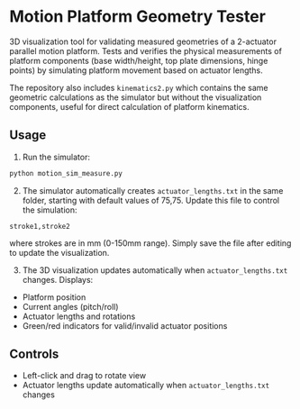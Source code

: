 # Motion Platform Geometry Tester

3D visualization tool for validating measured geometries of a 2-actuator parallel motion platform. Tests and verifies the physical measurements of platform components (base width/height, top plate dimensions, hinge points) by simulating platform movement based on actuator lengths.

The repository also includes `kinematics2.py` which contains the same geometric calculations as the simulator but without the visualization components, useful for direct calculation of platform kinematics.

## Usage

1. Run the simulator:
```bash
python motion_sim_measure.py
```

2. The simulator automatically creates `actuator_lengths.txt` in the same folder, starting with default values of 75,75. Update this file to control the simulation:
```
stroke1,stroke2
```
where strokes are in mm (0-150mm range). Simply save the file after editing to update the visualization.

3. The 3D visualization updates automatically when `actuator_lengths.txt` changes. Displays:
- Platform position
- Current angles (pitch/roll)
- Actuator lengths and rotations
- Green/red indicators for valid/invalid actuator positions

## Controls
- Left-click and drag to rotate view
- Actuator lengths update automatically when `actuator_lengths.txt` changes